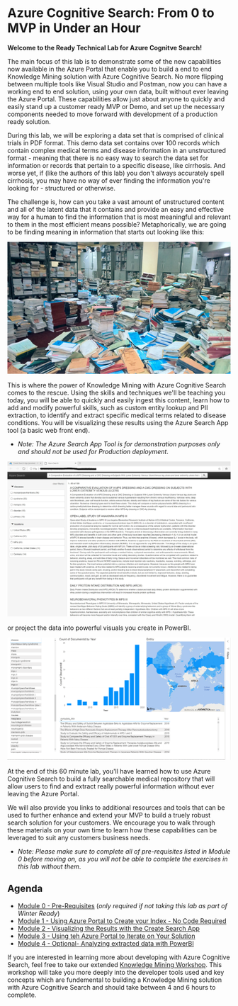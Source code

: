 # Azure Cognitive Search: From 0 to MVP in Under an Hour

**Welcome to the Ready Technical Lab for Azure Cognitve Search!** 

The main focus of this lab is to demonstrate some of the new capabilities now available in the Azure Portal that enable you to build a end to end Knowledge Mining solution with Azure Cognitive Search.  No more flipping between multiple tools like Visual Studio and Postman, now you can have a working end to end solution, using your own data, built without ever leaving the Azure Portal.  These capabilities allow just about anyone to quickly and easily stand up a customer ready MVP or Demo, and set up the necessary components needed to move forward with development of a production ready solution.

During this lab, we will be exploring a data set that is comprised of clinical trials in PDF format.  This demo data set contains over 100 records which contain complex medical terms and disease information in an unstructured format - meaning that there is no easy way to search the data set for information or records that pertain to a specific disease, like cirrhosis.  And worse yet, if (like the authors of this lab) you don't always accurately spell cirrhosis, you may have no way of ever finding the information you're looking for - structured or otherwise.

The challenge is, how can you take a vast amount of unstructured content and all of the latent data that it contains and provide an easy and effective way for a human to find the information that is most meaningful and relevant to them in the most efficient means possible?  Metaphorically, we are going to be finding meaning in information that starts out looking like this:

![](images/unstructured.png)

This is where the power of Knowledge Mining with Azure Cognitive Search comes to the rescue.  Using the skills and techniques we'll be teaching you today, you will be able to quickly and easily ingest this content, learn how to add and modify powerful skills, such as custom entity lookup and PII extraction, to identify and extract specific medical terms related to disease conditions.  You will be visualizing these results using the Azure Search App tool (a basic web front end).

+ *Note: The Azure Search App Tool is for demonstration purposes only and should not be used for Production deployment*.

![](images/CreateApp.jpg)

or project the data into powerful visuals  you create in PowerBI.  

![](images/mod5/ks-pbi-visual5-filledmap-graph.png)

At the end of this 60 minute lab, you'll have learned how to use Azure Cognitive Search to build a fully searchable medical repository that will allow users to find and extract really powerful information without ever leaving the Azure Portal.  

We will also provide you links to additional resources and tools that can be used to further enhance and extend your MVP to build a truely robust search solution for your customers.  We encourage you to walk through these materials on your own time to learn how these capabilities can be leveraged to suit any customers business needs.

+ *Note: Please make sure to complete all of pre-requisites listed in Module 0 before moving on, as you will not be able to complete the exercises in this lab without them*.

## Agenda

+ [Module 0 - Pre-Requisites](./Module%200.md) (*only required if not taking this lab as part of Winter Ready*)
+ [Module 1 - Using Azure Portal to Create your Index - No Code Required](./Module%201.md)
+ [Module 2 - Visualizing the Results with the Create Search App](./Module%202.md)
+ [Module 3 - Using teh Azure Portal to Iterate on Your Solution](./Module%203.md)
+ [Module 4 - Optional- Analyzing extracted data with PowerBI](./Module%204.md)


If you are interested in learning more about developing with Azure Cognitive Search, feel free to take our extended [Knowledge Mining Workshop](https://github.com/Azure-Samples/azure-search-knowledge-mining/tree/master/workshops).  This workshop will take you more deeply into the developer tools used and key concepts which are fundemental to building a Knowledge Mining solution with Azure Cognitive Search and should take between 4 and 6 hours to complete.
